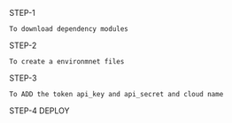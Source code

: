 STEP-1

    To download dependency modules

STEP-2

    To create a environmnet files

STEP-3

    To ADD the token api_key and api_secret and cloud name
STEP-4
    DEPLOY 
